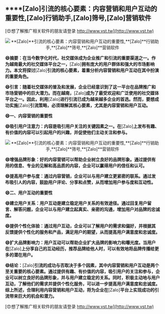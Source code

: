 ## ****[Zalo]**引流的核心要素：内容营销和用户互动的重要性,**[Zalo]**行销助手,**[Zalo]**筛号,**[Zalo]**营销软件**

[😍想了解推广相关软件的朋友请登录 http://www.vst.tw](http://www.vst.tw)

 <center><img src="https://vst.tw/MP4/tuiguang/png/2.png" alt="**[Zalo]**引流的核心要素：内容营销和用户互动的重要性,**[Zalo]**行销助手,**[Zalo]**筛号,**[Zalo]**营销软件"></center>

**😄摘要：在当今数字化时代，社交媒体成为企业推广和引流的重要渠道之一。作为越南最大的社交媒体平台之一，**[Zalo]**拥有庞大的用户群体和强大的市场影响力。本文将探讨**[Zalo]**引流的核心要素，着重分析内容营销和用户互动在其中扮演的重要角色。**

**😄引言：随着社交媒体的普及和发展，企业已经意识到了这一平台在品牌推广和市场营销中的巨大潜力。而在越南，**[Zalo]**成为了最受欢迎和广泛使用的社交媒体平台之一。因此，利用**[Zalo]**进行引流已成为越来越多企业的首选。然而，要想成功实施**[Zalo]**引流策略，必须理解其核心要素，尤其是内容营销和用户互动。**

**😄一、内容营销的重要性**

**😄吸引用户注意力：内容是吸引用户关注的关键因素之一。在**[Zalo]**上发布有趣、有价值的内容可以引起用户的兴趣，并促使他们主动关注和参与。**

 <center><img src="https://vst.tw/MP4/tuiguang/png/6.png" alt="**[Zalo]**引流的核心要素：内容营销和用户互动的重要性,**[Zalo]**行销助手,**[Zalo]**筛号,**[Zalo]**营销软件"></center>

**😄增强品牌形象：好的内容营销可以帮助企业树立良好的品牌形象。通过提供有用的信息、专业的见解和高品质的内容，企业可以赢得用户的信任和认可。**

**😄提高用户参与度：通过内容营销，企业可以与用户建立更紧密的联系。通过发布吸引人的内容，鼓励用户评论、分享和点赞，从而增加用户参与度和互动性。**

**😄二、用户互动的重要性**

**😄建立用户关系：用户互动是建立稳定用户关系的有效途径。通过回复用户留言、解答问题，企业可以与用户建立起真实、亲密的沟通，增加用户对品牌的忠诚度。**

**😄提供个性化体验：通过用户互动，企业可以了解用户的需求和偏好，并根据其反馈提供个性化的服务和产品，满足用户的期望，从而提高用户满意度和忠诚度。**

**😄扩大品牌影响力：用户互动可以帮助企业扩大品牌的影响力和曝光度。当用户在**[Zalo]**上分享自己的互动经历，推荐品牌给他人时，可以有效地将品牌传播给更多的潜在用户。**

**😄结论：**[Zalo]**引流的成功与否取决于多个因素，其中内容营销和用户互动是两个至关重要的核心要素。通过提供有趣、有价值的内容，吸引用户的关注和参与，企业可以树立良好的品牌形象，并与用户建立稳定的关系。同时，积极主动地与用户互动，了解他们的需求并提供个性化服务，可以进一步提高用户满意度和忠诚度。综上所述，合理利用内容营销和用户互动，将为企业在**[Zalo]**平台上实现成功的引流带来巨大的机会和潜力。**

[😍想了解推广相关软件的朋友请登录 http://www.vst.tw](http://www.vst.tw)



